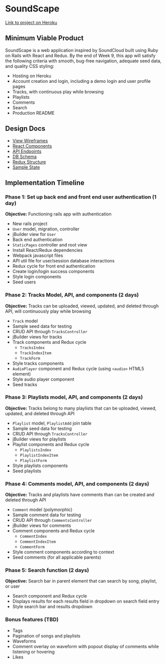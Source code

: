 # SoundScape

[Link to project on Heroku](http://herokuapp.com)

## Minimum Viable Product

SoundScape is a web application inspired by SoundCloud built using Ruby on Rails with React and Redux. By the end of Week 9, this app will satisfy the following criteria with smooth, bug-free navigation, adequate seed data, and quality CSS styling:

* Hosting on Heroku
* Account creation and login, including a demo login and user profile pages
* Tracks, with continuous play while browsing
* Playlists
* Comments
* Search
* Production README

## Design Docs

* [View Wireframes](https://github.com/gbhmt/SoundScape/tree/master/docs/wireframes)
* [React Components](https://github.com/gbhmt/SoundScape/blob/master/docs/component-hierarchy.md)
* [API Endpoints](https://github.com/gbhmt/SoundScape/blob/master/docs/api-endpoints.md)
* [DB Schema](https://github.com/gbhmt/SoundScape/blob/master/docs/schema.md)
* [Redux Structure](https://github.com/gbhmt/SoundScape/blob/master/docs/redux-structure.md)
* [Sample State](https://github.com/gbhmt/SoundScape/blob/master/docs/sample-state.md)

## Implementation Timeline

### Phase 1: Set up back end and front end user authentication (1 day)
**Objective:** Functioning rails app with authentication
* New rails project
* `User` model, migration, controller
* jBuilder view for `User`
* Back end authentication
* `StaticPages` controller and root view 
* Install React/Redux dependencies
* Webpack javascript files
* API util file for user/session database interactions
* Redux cycle for front end authentication
* Create login/login success components
* Style login components
* Seed users

### Phase 2: Tracks Model, API, and components (2 days)
**Objective:** Tracks can be uploaded, viewed, updated, and deleted through API, will continuously play while browsing
* `Track` model
* Sample seed data for testing
* CRUD API through `TracksController`
* jBuilder views for tracks
* Track components and Redux cycle
  * `TracksIndex`
  * `TrackIndexItem`
  * `TrackForm`
* Style tracks components
* `AudioPlayer` component and Redux cycle (using `<audio>` HTML5 element)
* Style audio player component
* Seed tracks

### Phase 3: Playlists model, API, and components (2 days)
**Objective:** Tracks belong to many playlists that can be uploaded, viewed, updated, and deleted through API
* `Playlist` model, `PlaylistAdd` join table
* Sample seed data for testing
* CRUD API through `TracksController`
* jBuilder views for playlists
* Playlist components and Redux cycle
  * `PlaylistsIndex`
  * `PlaylistIndexItem`
  * `PlaylistForm`
* Style playlists components
* Seed playlists

### Phase 4: Comments model, API, and components (2 days)
**Objective:** Tracks and playlists have comments than can be created and deleted through API
* `Comment` model (polymorphic)
* Sample comment data for testing
* CRUD API through `CommentsController`
* jBuilder views for comments
* Comment components and Redux cycle
  * `CommentIndex`
  * `CommentIndexItem`
  * `CommentForm`
* Style comment components according to context
* Seed comments (for all applicable parents)


### Phase 5: Search function (2 days)
**Objective:** Search bar in parent element that can search by song, playlist, or user
* Search component and Redux cycle
* Displays results for each results field in dropdown on search field entry
* Style search bar and results dropdown

### Bonus features (TBD)
* Tags
* Pagination of songs and playlists
* Waveforms
* Comment overlay on waveform with popout display of comments while listening or hovering
* Likes






